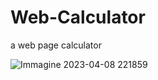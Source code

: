 # Web-Calculator
a web page calculator

![Immagine 2023-04-08 221859](https://user-images.githubusercontent.com/109970421/230741015-ff14455c-97ba-4621-bcff-643c23eb2bfc.png)
